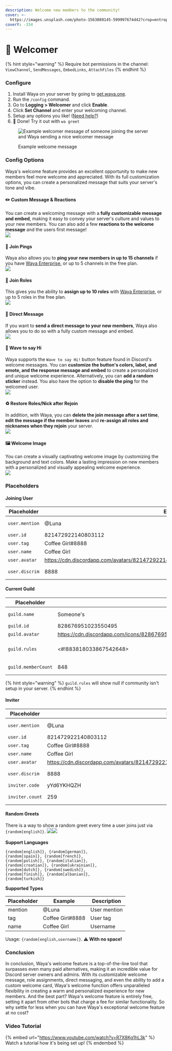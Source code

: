```yaml
---
description: Welcome new members to the community!
cover: >-
  https://images.unsplash.com/photo-1563089145-599997674d42?crop=entropy&cs=srgb&fm=jpg&ixid=MnwxOTcwMjR8MHwxfHNlYXJjaHw5fHxwdXJwbGV8ZW58MHx8fHwxNjc5Nzc5NzE0&ixlib=rb-4.0.3&q=85
coverY: -334
---
```


# 🌊 Welcomer

{% hint style="warning" %}
Require bot permissions in the channel:\
`ViewChannel`, `SendMessages`, `EmbedLinks`, `AttachFiles`
{% endhint %}

### Configure

1. Install Waya on your server by going to [get.waya.one](https://get.waya.one).
2. Run the `/config` command.
3. Go to **Logging > Welcomer** and click **Enable**.
4. Click **Set Channel** and enter your welcoming channel.
5. Setup any options you like! ([Need help?](https://lunish.nl/support))
6. 🎉 Done! Try it out with `wa greet`

<figure><img src="https://c.lunish.nl/r/PLWnHt.png" alt="Example welcomer message of someone joining the server and Waya sending a nice welcomer message"><figcaption><p>Example welcome message</p></figcaption></figure>

### Config Options

Waya's welcome feature provides an excellent opportunity to make new members feel more welcome and appreciated. With its full customization options, you can create a personalized message that suits your server's tone and vibe.

#### ✏️ Custom Message & Reactions

You can create a welcoming message with a **fully customizable message and embed**, making it easy to convey your server's culture and values to your new members. You can also add a few **reactions to the welcome message** and the users first message!\
![](<../../.gitbook/assets/image (12).png>)

#### 🏓 Join Pings

Waya also allows you to **ping your new members in up to 15 channels** if you have [Waya Enterprise](https://waya.one/enterprise), or up to 5 channels in the free plan.\
![](<../../.gitbook/assets/image (13) (1) (1).png>)

#### 👀 Join Roles

This gives you the ability to **assign up to 10 roles** with [Waya Enterprise](https://waya.one/enterprise), or up to 5 roles in the free plan.\
![](<../../.gitbook/assets/image (11).png>)

#### 💬 Direct Message

If you want to **send a direct message to your new members**, Waya also allows you to do so with a fully custom message and embed. \
![](<../../.gitbook/assets/image (15) (1).png>)

#### 👋 Wave to say Hi

Waya supports the `Wave to say Hi!` button feature found in Discord's welcome messages. You can **customize the button's colors, label, and emote, and the response message and embed** to create a personalized and unique welcome experience. Alternatively, you can **add a random sticker** instead. You also have the option to **disable the ping** for the welcomed user.\
![](<../../.gitbook/assets/image (8) (1).png>)

#### ♻️ Restore Roles/Nick after Rejoin

In addition, with Waya, you can **delete the join message after a set time**, **edit the message if the member leaves** and **re-assign all roles and nicknames when they rejoin** your server.\
![](<../../.gitbook/assets/image (7).png>)

#### 🖼️ Welcome Image

You can create a visually captivating welcome image by customizing the background and text colors. Make a lasting impression on new members with a personalized and visually appealing welcome experience.\
![](../../.gitbook/assets/welcome.png)

### Placeholders

#### Joining User

<table><thead><tr><th width="171.33333333333331">Placeholder</th><th width="354">Example</th><th>Description</th></tr></thead><tbody><tr><td><code>user.mention</code></td><td>@Luna</td><td>User mention</td></tr><tr><td><code>user.id</code> </td><td>821472922140803112</td><td>User id</td></tr><tr><td><code>user.tag</code> </td><td>Coffee Girl#8888</td><td>User tag</td></tr><tr><td><code>user.name</code> </td><td>Coffee Girl</td><td>Username</td></tr><tr><td><code>user.avatar</code> </td><td><a href="https://cdn.discordapp.com/avatars/821472922140803112/4a0d2627b54af074656245c8c6f6b9fc.png?size=2048">https://cdn.discordapp.com/avatars/821472922140803112/4a0d2627b54af074656245c8c6f6b9fc.png</a></td><td>Avatar URL</td></tr><tr><td><code>user.discrim</code> </td><td>8888</td><td>Discriminator (without #)</td></tr></tbody></table>

#### Current Guild

<table><thead><tr><th width="220">Placeholder</th><th width="321.3333333333333">Example</th><th>Description</th></tr></thead><tbody><tr><td><code>guild.name</code> </td><td>Someone's</td><td>Server name</td></tr><tr><td><code>guild.id</code> </td><td>828676951023550495</td><td>Server id</td></tr><tr><td><code>guild.avatar</code> </td><td><a href="https://cdn.discordapp.com/icons/828676951023550495/a_d05303b604aa28b9c13eca7b5e804349.gif?size=512">https://cdn.discordapp.com/icons/828676951023550495/a_d05303b604aa28b9c13eca7b5e804349.gif</a></td><td>Icon URL</td></tr><tr><td><code>guild.rules</code> </td><td>&#x3C;#!883818033867542648></td><td>Rules channel mention</td></tr><tr><td><code>guild.memberCount</code> </td><td>848</td><td>Member count</td></tr></tbody></table>

{% hint style="warning" %}
`guild.rules` will show null if community isn't setup in your server.
{% endhint %}

#### Inviter

<table><thead><tr><th width="181">Placeholder</th><th width="306.3333333333333">Example</th><th>Description</th></tr></thead><tbody><tr><td><code>user.mention</code> </td><td>@Luna</td><td>User mention</td></tr><tr><td><code>user.id</code> </td><td>821472922140803112</td><td>User id</td></tr><tr><td><code>user.tag</code> </td><td>Coffee Girl#8888</td><td>User tag</td></tr><tr><td><code>user.name</code> </td><td>Coffee Girl</td><td>Username</td></tr><tr><td><code>user.avatar</code> </td><td><a href="https://cdn.discordapp.com/avatars/821472922140803112/4a0d2627b54af074656245c8c6f6b9fc.png?size=2048">https://cdn.discordapp.com/avatars/821472922140803112/4a0d2627b54af074656245c8c6f6b9fc.png</a></td><td>Avatar URL</td></tr><tr><td><code>user.discrim</code> </td><td>8888</td><td>Discriminator (without #)</td></tr><tr><td><code>inviter.code</code> </td><td>yYd6YKHQZH</td><td>Invite code</td></tr><tr><td><code>inviter.count</code> </td><td>259</td><td>Count of invited users</td></tr></tbody></table>

#### Random Greets

There is a way to show a random greet every time a user joins just via `{random[english]}`. ![](<../../.gitbook/assets/image (13) (1).png>)![](<../../.gitbook/assets/image (20).png>)\
\
**Support Languages**

```
{random[english]}, {random[german]},
{random[spain]}, {random[french]},
{random[polish]}, {random[italian]},
{random[croatian]}, {random[ukrainian]},
{random[dutch]}, {random[swedish]},
{random[finish]}, {random[albanian]},
{random[turkish]}
```

**Supported Types**

| Placeholder | Example          | Description  |
| ----------- | ---------------- | ------------ |
| mention     | @Luna            | User mention |
| tag         | Coffee Girl#8888 | User tag     |
| name        | Coffee Girl      | Username     |

Usage: `{random[english,username]}`. **⚠️ With no space!**

### Conclusion

In conclusion, Waya's welcome feature is a top-of-the-line tool that surpasses even many paid alternatives, making it an incredible value for Discord server owners and admins. With its customizable welcome message, role assignments, direct messaging, and even the ability to add a custom welcome card, Waya's welcome function offers unparalleled flexibility in creating a warm and personalized experience for new members. And the best part? Waya's welcome feature is entirely free, setting it apart from other bots that charge a fee for similar functionality. So why settle for less when you can have Waya's exceptional welcome feature at no cost?

### Video Tutorial

{% embed url="https://www.youtube.com/watch?v=R7X8Kg1hL3k" %}
Watch a tutorial how it's being set up!
{% endembed %}
